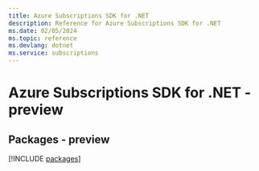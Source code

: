 ```yaml
---
title: Azure Subscriptions SDK for .NET
description: Reference for Azure Subscriptions SDK for .NET
ms.date: 02/05/2024
ms.topic: reference
ms.devlang: dotnet
ms.service: subscriptions
---
```

# Azure Subscriptions SDK for .NET - preview
## Packages - preview
[!INCLUDE [packages](subscriptions-index.md)]